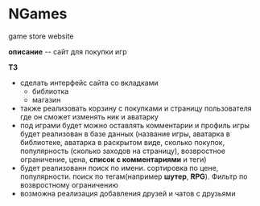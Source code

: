# NGames
game store website

__описание__ -- сайт для покупки игр


__TЗ__
* сделать интерфейс сайта со вкладками 
  * библиотка
  * магазин
* также реализовать корзину с покупками и страницу пользователя где он сможет изменять ник и аватарку
* под играми будет можно оставлять комментарии и профиль игры будет реализован в базе данных (название игры, аватарка в библиотеке, аватарка в раскрытом виде, сколько покупок, популярность (сколько заходов на страницу), возвростное ограничение, цена, __список с комментариями__ и теги)
* будет реализованн поиск по имени. сортировка по цене, популярности. поиск по тегам(например __шутер__, __RPG__). Фильтр по возвростному ограничению
* возможна реализация добавления друзей и чатов с друзьями

 
